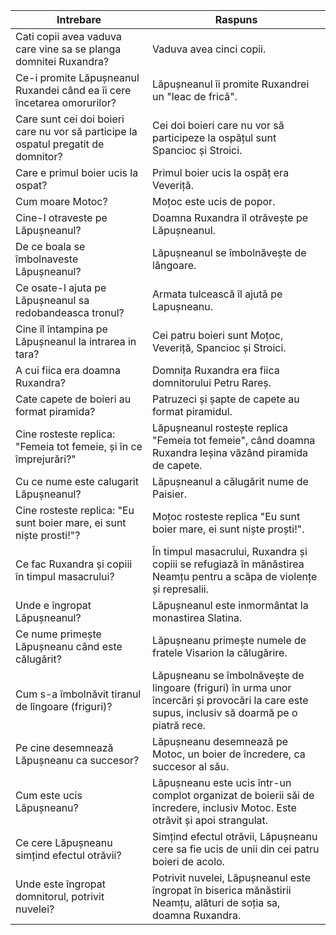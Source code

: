 | Intrebare | Raspuns |
| --------- | ------- |
| Cati copii avea vaduva care vine sa se planga domnitei Ruxandra? | Vaduva avea cinci copii. |
| Ce-i promite Lăpușneanul Ruxandei când ea îi cere încetarea omorurilor? | Lăpușneanul îi promite Ruxandrei un "leac de frică". |
| Care sunt cei doi boieri care nu vor să participe la ospatul pregatit de domnitor? | Cei doi boieri care nu vor să participeze la ospățul sunt Spancioc și Stroici. |
| Care e primul boier ucis la ospat? | Primul boier ucis la ospăț era Veveriță. |
| Cum moare Motoc? | Moțoc este ucis de popor. |
| Cine-l otraveste pe Lăpușneanul? | Doamna Ruxandra îl otrăvește pe Lăpușneanul. |
| De ce boala se îmbolnaveste Lăpușneanul? | Lăpușneanul se îmbolnăvește de lângoare. |
| Ce osate-l ajuta pe Lăpușneanul sa redobandeasca tronul? | Armata tulcească îl ajută pe Lapușneanu. |
| Cine îl întampina pe Lăpușneanul la intrarea in tara? | Cei patru boieri sunt Moțoc, Veveriță, Spancioc și Stroici. |
| A cui fiica era doamna Ruxandra? | Domnița Ruxandra era fiica domnitorului Petru Rareș. |
| Cate capete de boieri au format piramida? | Patruzeci și șapte de capete au format piramidul. |
| Cine rosteste replica: "Femeia tot femeie, și în ce împrejurări?" | Lăpușneanul rostește replica "Femeia tot femeie", când doamna Ruxandra leșina văzând piramida de capete. |
| Cu ce nume este calugarit Lăpușneanul? | Lăpușneanul a călugărit nume de Paisier. |
| Cine rosteste replica: "Eu sunt boier mare, ei sunt niște prosti!"? | Moțoc rosteste replica "Eu sunt boier mare, ei sunt niște proști!". |
| Ce fac Ruxandra și copiii în timpul masacrului? | În timpul masacrului, Ruxandra și copiii se refugiază în mănăstirea Neamțu pentru a scăpa de violențe și represalii. |
| Unde e îngropat Lăpușneanul? | Lăpușneanul este inmormântat la monastirea Slatina. |
| Ce nume primește Lăpușneanu când este călugărit? | Lăpușneanu primește numele de fratele Visarion la călugărire. |
| Cum s-a îmbolnăvit tiranul de lîngoare (friguri)? | Lăpușneanu se îmbolnăvește de lingoare (friguri) în urma unor încercări și provocări la care este supus, inclusiv să doarmă pe o piatră rece. |
| Pe cine desemnează Lăpușneanu ca succesor? | Lăpușneanu desemnează pe Motoc, un boier de încredere, ca succesor al său. |
| Cum este ucis Lăpușneanu? | Lăpușneanu este ucis într-un complot organizat de boierii săi de încredere, inclusiv Motoc. Este otrăvit și apoi strangulat. |
| Ce cere Lăpușneanu simțind efectul otrăvii? | Simțind efectul otrăvii, Lăpușneanu cere sa fie ucis de unii din cei patru boieri de acolo. |
| Unde este îngropat domnitorul, potrivit nuvelei? | Potrivit nuvelei, Lăpușneanul este îngropat în biserica mănăstirii Neamțu, alături de soția sa, doamna Ruxandra. |
